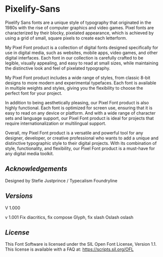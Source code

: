 # Pixelify-Sans
Pixelify Sans fonts are a unique style of typography that originated in the 1980s with the rise of computer graphics and video games. Pixel fonts are characterized by their blocky, pixelated appearance, which is achieved by using a grid of small, square pixels to create each letterform.

My Pixel Font product is a collection of digital fonts designed specifically for use in digital media, such as websites, mobile apps, video games, and other digital interfaces. Each font in our collection is carefully crafted to be legible, visually appealing, and easy to read at small sizes, while maintaining the distinctive look and feel of pixelated typography.

My Pixel Font product includes a wide range of styles, from classic 8-bit designs to more modern and experimental typefaces. Each font is available in multiple weights and styles, giving you the flexibility to choose the perfect font for your project.

In addition to being aesthetically pleasing, our Pixel Font product is also highly functional. Each font is optimized for screen use, ensuring that it is easy to read on any device or platform. And with a wide range of character sets and language support, our Pixel Font product is ideal for projects that require internationalization or multilingual support.

Overall, my Pixel Font product is a versatile and powerful tool for any designer, developer, or creative professional who wants to add a unique and distinctive typographic style to their digital projects. With its combination of style, functionality, and flexibility, our Pixel Font product is a must-have for any digital media toolkit.
## ***Acknowledgements***
Designed by Stefie Justprince / Typecalism Foundryline

## ***Versions***
V 1.000

v 1.001 Fix diacritics, fix compose Glyph, fix slash Oslash oslash 

## ***License***
This Font Software is licensed under the SIL Open Font License, Version 1.1. This license is available with a FAQ at: https://scripts.sil.org/OFL
